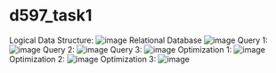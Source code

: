 # d597_task1
Logical Data Structure:
![image](https://github.com/user-attachments/assets/44912c38-d654-4c2d-ad44-c0c5a04088b2)
Relational Database
![image](https://github.com/user-attachments/assets/eda7f029-3fa6-4401-94f1-b609348acb03)
Query 1:
![image](https://github.com/user-attachments/assets/63dd0142-e46c-47db-bb7a-6982807854cc)
Query 2:
![image](https://github.com/user-attachments/assets/1dddd8a9-4514-40e0-b55f-f2ec4d1d90d5)
Query 3:
![image](https://github.com/user-attachments/assets/9df44da3-119c-4206-a1de-2238b1686250)
Optimization 1:
![image](https://github.com/user-attachments/assets/6352259e-ff03-4795-bd09-1e6d7ee3ed75)
Optimization 2:
![image](https://github.com/user-attachments/assets/1ebfdb2d-f75e-4695-ba8b-412fcd6eda64)
Optimization 3:
![image](https://github.com/user-attachments/assets/a82383e0-cd8b-4b3c-b6db-c043fefa81c9)
